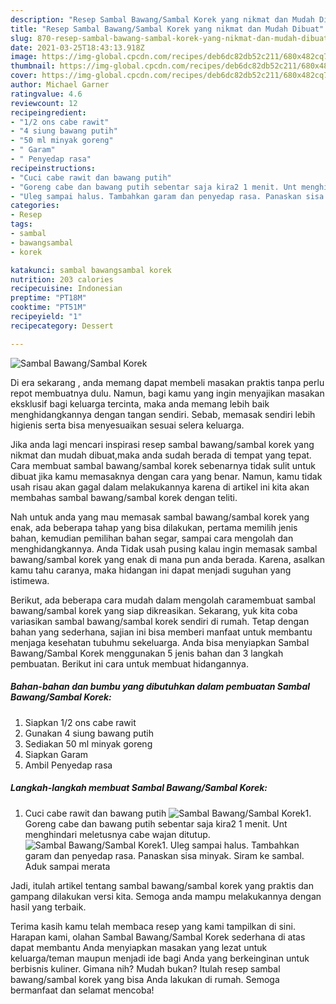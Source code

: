 ```yaml
---
description: "Resep Sambal Bawang/Sambal Korek yang nikmat dan Mudah Dibuat"
title: "Resep Sambal Bawang/Sambal Korek yang nikmat dan Mudah Dibuat"
slug: 870-resep-sambal-bawang-sambal-korek-yang-nikmat-dan-mudah-dibuat
date: 2021-03-25T18:43:13.918Z
image: https://img-global.cpcdn.com/recipes/deb6dc82db52c211/680x482cq70/sambal-bawangsambal-korek-foto-resep-utama.jpg
thumbnail: https://img-global.cpcdn.com/recipes/deb6dc82db52c211/680x482cq70/sambal-bawangsambal-korek-foto-resep-utama.jpg
cover: https://img-global.cpcdn.com/recipes/deb6dc82db52c211/680x482cq70/sambal-bawangsambal-korek-foto-resep-utama.jpg
author: Michael Garner
ratingvalue: 4.6
reviewcount: 12
recipeingredient:
- "1/2 ons cabe rawit"
- "4 siung bawang putih"
- "50 ml minyak goreng"
- " Garam"
- " Penyedap rasa"
recipeinstructions:
- "Cuci cabe rawit dan bawang putih"
- "Goreng cabe dan bawang putih sebentar saja kira2 1 menit. Unt menghindari meletusnya cabe wajan ditutup."
- "Uleg sampai halus. Tambahkan garam dan penyedap rasa. Panaskan sisa minyak. Siram ke sambal. Aduk sampai merata"
categories:
- Resep
tags:
- sambal
- bawangsambal
- korek

katakunci: sambal bawangsambal korek 
nutrition: 203 calories
recipecuisine: Indonesian
preptime: "PT18M"
cooktime: "PT51M"
recipeyield: "1"
recipecategory: Dessert

---
```



![Sambal Bawang/Sambal Korek](https://img-global.cpcdn.com/recipes/deb6dc82db52c211/680x482cq70/sambal-bawangsambal-korek-foto-resep-utama.jpg)

Di era  sekarang , anda memang dapat membeli masakan praktis tanpa perlu repot membuatnya dulu. Namun, bagi kamu yang ingin menyajikan masakan eksklusif bagi keluarga tercinta, maka anda memang lebih baik menghidangkannya dengan tangan sendiri. Sebab, memasak sendiri lebih higienis serta bisa menyesuaikan sesuai selera keluarga.

Jika anda lagi mencari inspirasi resep sambal bawang/sambal korek yang nikmat dan mudah dibuat,maka anda sudah berada di tempat yang tepat. Cara membuat sambal bawang/sambal korek  sebenarnya tidak sulit untuk dibuat jika kamu memasaknya dengan cara yang benar. Namun, kamu tidak usah risau akan gagal dalam melakukannya 
karena di artikel ini kita akan membahas sambal bawang/sambal korek dengan teliti.  



Nah untuk anda yang mau memasak sambal bawang/sambal korek yang enak, ada beberapa tahap yang bisa dilakukan, pertama memilih jenis bahan, kemudian pemilihan bahan segar, sampai cara mengolah dan menghidangkannya. Anda Tidak usah pusing kalau ingin memasak sambal bawang/sambal korek yang enak di mana pun anda berada. Karena, asalkan kamu  tahu caranya, maka hidangan ini dapat menjadi suguhan yang istimewa.

Berikut, ada beberapa cara mudah dalam mengolah caramembuat sambal bawang/sambal korek yang siap dikreasikan. Sekarang, yuk kita coba variasikan sambal bawang/sambal korek sendiri di rumah. Tetap dengan bahan yang sederhana, sajian ini bisa memberi manfaat untuk membantu menjaga kesehatan tubuhmu sekeluarga. Anda bisa menyiapkan Sambal Bawang/Sambal Korek menggunakan 5 jenis bahan dan 3 langkah pembuatan. Berikut ini cara untuk membuat hidangannya.

<!--inarticleads1-->

##### Bahan-bahan dan bumbu yang dibutuhkan dalam pembuatan Sambal Bawang/Sambal Korek:

1. Siapkan 1/2 ons cabe rawit
1. Gunakan 4 siung bawang putih
1. Sediakan 50 ml minyak goreng
1. Siapkan  Garam
1. Ambil  Penyedap rasa




<!--inarticleads2-->

##### Langkah-langkah membuat Sambal Bawang/Sambal Korek:

1. Cuci cabe rawit dan bawang putih
<img src="https://img-global.cpcdn.com/steps/a87a52ca9d99e108/160x128cq70/sambal-bawangsambal-korek-langkah-memasak-1-foto.jpg" alt="Sambal Bawang/Sambal Korek">1. Goreng cabe dan bawang putih sebentar saja kira2 1 menit. Unt menghindari meletusnya cabe wajan ditutup.
<img src="https://img-global.cpcdn.com/steps/a76dbd99d3151c40/160x128cq70/sambal-bawangsambal-korek-langkah-memasak-2-foto.jpg" alt="Sambal Bawang/Sambal Korek">1. Uleg sampai halus. Tambahkan garam dan penyedap rasa. Panaskan sisa minyak. Siram ke sambal. Aduk sampai merata




Jadi, itulah artikel tentang  sambal bawang/sambal korek  yang praktis dan gampang dilakukan versi kita. Semoga anda mampu melakukannya dengan hasil yang terbaik. 

Terima kasih kamu telah membaca resep yang kami tampilkan di sini. Harapan kami, olahan  Sambal Bawang/Sambal Korek sederhana di atas dapat membantu Anda menyiapkan masakan yang lezat untuk keluarga/teman maupun menjadi ide bagi Anda yang berkeinginan untuk berbisnis kuliner. Gimana nih? Mudah bukan? Itulah resep sambal bawang/sambal korek yang bisa Anda lakukan di rumah. Semoga bermanfaat dan selamat mencoba!

